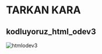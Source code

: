 # TARKAN KARA
## kodluyoruz_html_odev3


![htmlodev3](https://user-images.githubusercontent.com/59411109/177166188-d3143d4d-65e9-44ab-84d6-775839078106.png)
